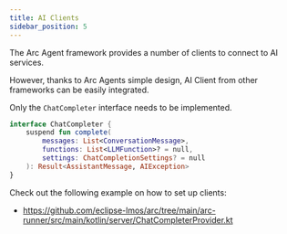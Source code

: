 ```yaml
---
title: AI Clients
sidebar_position: 5
---
```


The Arc Agent framework provides a number of clients to connect to AI services.

However, thanks to Arc Agents simple design, AI Client from other frameworks 
can be easily integrated.

Only the `ChatCompleter` interface needs to be implemented.

```kotlin
interface ChatCompleter {
    suspend fun complete(
        messages: List<ConversationMessage>,
        functions: List<LLMFunction>? = null,
        settings: ChatCompletionSettings? = null
    ): Result<AssistantMessage, AIException>
}
```

Check out the following example on how to set up clients:

- https://github.com/eclipse-lmos/arc/tree/main/arc-runner/src/main/kotlin/server/ChatCompleterProvider.kt